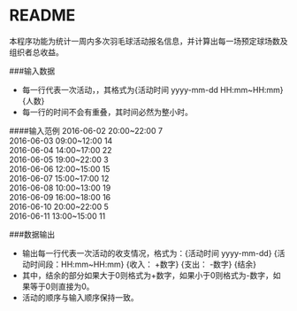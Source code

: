 README
=====

本程序功能为统计一周内多次羽毛球活动报名信息，并计算出每一场预定球场数及组织者总收益。<br/>

###输入数据

* 每一行代表一次活动，，其格式为{活动时间 yyyy-mm-dd HH:mm~HH:mm} {人数}<br/>
* 每一行的时间不会有重叠，其时间必然为整小时。<br/>

####输入范例
2016-06-02 20:00~22:00 7<br/>
2016-06-03 09:00~12:00 14<br/>
2016-06-04 14:00~17:00 22<br/>
2016-06-05 19:00~22:00 3<br/>
2016-06-06 12:00~15:00 15<br/>
2016-06-07 15:00~17:00 12<br/>
2016-06-08 10:00~13:00 19<br/>
2016-06-09 16:00~18:00 16<br/>
2016-06-10 20:00~22:00 5<br/>
2016-06-11 13:00~15:00 11<br/>


###数据输出



* 输出每一行代表一次活动的收支情况，格式为：{活动时间 yyyy-mm-dd} {活动时间段：HH:mm~HH:mm} {收入： +数字} {支出： -数字} {结余}<br/>
* 其中，结余的部分如果大于0则格式为+数字，如果小于0则格式为-数字，如果等于0则直接为0。<br/>
* 活动的顺序与输入顺序保持一致。
